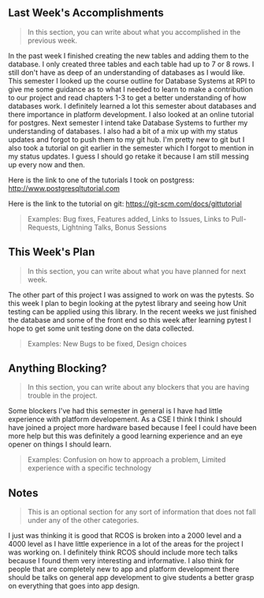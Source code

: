 ## Last Week's Accomplishments

> In this section, you can write about what you accomplished in the previous week.

In the past week I finished creating the new tables and adding them to the database. I only created 
three tables and each table had up to 7 or 8 rows. I still don't have as deep of an understanding of 
databases as I would like. This semester I looked up the course outline for Database Systems at RPI
to give me some guidance as to what I needed to learn to make a contribution to our project and 
read chapters 1-3 to get a better understanding of how databases work. I definitely learned a lot this 
semester about databases and there importance in platform development. I also looked at an online tutorial 
for postgres. Next semester I intend take Database Systems to further my understanding of databases. I also
had a bit of a mix up with my status updates and forgot to push them to my git hub. I'm pretty new to git
but I also took a tutorial on git earlier in the semester which I forgot to mention in my status updates. I 
guess I should go retake it because I am still messing up every now and then. 

Here is the link to one of the tutorials I took on postgress:
http://www.postgresqltutorial.com 

Here is the link to the tutorial on git:
https://git-scm.com/docs/gittutorial

> Examples:
> Bug fixes, Features added, Links to Issues, Links to Pull-Requests, Lightning Talks, Bonus Sessions

## This Week's Plan

> In this section, you can write about what you have planned for next week.

The other part of this project I was assigned to work on was the pytests. So this week I plan to 
begin looking at the pytest library and seeing how Unit testing can be applied using this library.
In the recent weeks we just finished the database and some of the front end so this week after 
learning pytest I hope to get some unit testing done on the data collected. 



> Examples: New Bugs to be fixed, Design choices

## Anything Blocking?

> In this section, you can write about any blockers that you are having trouble in the project.

Some blockers I've had this semester in general is I have had little experience with platform 
developement. As a CSE I think I think I should have joined a project more hardware based because
I feel I could have been more help but this was definitely a good learning experience and an eye
opener on things I should learn.  
 

> Examples: Confusion on how to approach a problem, Limited experience with a specific technology

## Notes

> This is an optional section for any sort of information that does not fall under any of the other categories.

I just was thinking it is good that RCOS is broken into a 2000 level and a 4000 level as I have little 
experience in a lot of the areas for the project I was working on. I definitely think RCOS should 
include more tech talks because I found them very interesting and informative. I also think for people 
that are completely new to app and platform development there should be talks on general app development
to give students a better grasp on everything that goes into app design. 
